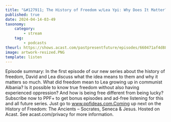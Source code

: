 ```yaml
---
title: "&#127911; The History of Freedom w/Lea Ypi: Why Does It Matter?"
published: true
date: 2024-04-14-03-49
taxonomy:
    category:
        - stream
    tag:
        - podcasts
theurl: https://shows.acast.com/pastpresentfuture/episodes/660471af4d8878001612be45
image: artwork-resized.PNG
template: listen
---
```


Episode summary: In the first episode of our new series about the history of freedom, David and Lea discuss what the idea means to them and why it matters so much. What did freedom mean to Lea growing up in communist Albania? Is it possible to know true freedom without also having experienced oppression? And how is being free different from being lucky?Subscribe now to PPF+ to get bonus episodes and ad-free listening for this and all future series. Just go to www.ppfideas.com.Coming up next on the History of Freedom: The Ancients &ndash; Socrates, Seneca &amp; Jesus. Hosted on Acast. See acast.com/privacy for more information.
